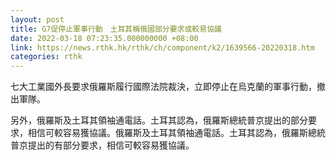 ```yaml
---
layout: post
title: G7促停止軍事行動　土耳其稱俄國部分要求或較易協議
date: 2022-03-18 07:23:35.000000000 +08:00
link: https://news.rthk.hk/rthk/ch/component/k2/1639566-20220318.htm
categories: rthk
---
```


七大工業國外長要求俄羅斯履行國際法院裁決，立即停止在烏克蘭的軍事行動，撤出軍隊。

另外，俄羅斯及土耳其領袖通電話。土耳其認為，俄羅斯總統普京提出的部分要求，相信可較容易獲協議。俄羅斯及土耳其領袖通電話。土耳其認為，俄羅斯總統普京提出的有部分要求，相信可較容易獲協議。
